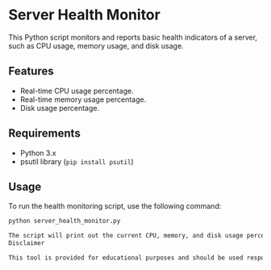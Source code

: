 # Server Health Monitor

This Python script monitors and reports basic health indicators of a server, such as CPU usage, memory usage, and disk usage.

## Features

- Real-time CPU usage percentage.
- Real-time memory usage percentage.
- Disk usage percentage.

## Requirements

- Python 3.x
- psutil library (`pip install psutil`)

## Usage

To run the health monitoring script, use the following command:

```bash
python server_health_monitor.py

The script will print out the current CPU, memory, and disk usage percentages to the console. You can modify the script to take appropriate actions if any of the metrics are above a critical threshold, such as sending notifications or alerts.
Disclaimer

This tool is provided for educational purposes and should be used responsibly. Ensure that you have the proper permissions to monitor the systems in question.
